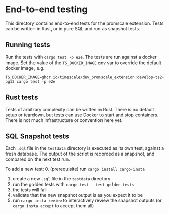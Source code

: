 # End-to-end testing

This directory contains end-to-end tests for the promscale extension. Tests can be written in Rust,
or in pure SQL and run as snapshot tests.

## Running tests

Run the tests with `cargo test -p e2e`. The tests are run against a docker image. Set the value of
the `TS_DOCKER_IMAGE` env var to override the default docker image, e.g.:

```
TS_DOCKER_IMAGE=ghcr.io/timescale/dev_promscale_extension:develop-ts2-pg13 cargo test -p e2e
```

## Rust tests

Tests of arbitrary complexity can be written in Rust. There is no default setup or teardown, but
tests  can use Docker to start and stop containers. There is not much infrastructure or convention
here yet.

## SQL Snapshot tests

Each `.sql` file in the `testdata` directory is executed as its own test, against a fresh database.
The output of the script is recorded as a snapshot, and compared on the next test run.

To add a new test:
0. (prerequisite) run `cargo install cargo-insta`
1. create a new `.sql` file in the `testdata` directory
2. run the golden tests with `cargo test --test golden-tests`
3. the tests will fail
4. validate that the new snapshot output is as you expect it to be
5. run `cargo insta review` to interactively review the snapshot outputs (or `cargo insta accept` to accept them all) 